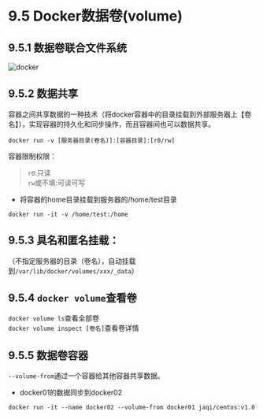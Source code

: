 # 9.5 Docker数据卷(volume)
## 9.5.1 数据卷联合文件系统
![docker](/docker-volume.jpg)


## 9.5.2 数据共享
容器之间共享数据的一种技术（将docker容器中的目录挂载到外部服务器上【卷名】），实现容器的持久化和同步操作，而且容器间也可以数据共享。    

`docker run -v [服务器目录(卷名)]:[容器目录]:[r0/rw]`

容器限制权限：
> `r0`:只读   
> `rw`或不填:可读可写

* 将容器的home目录挂载到服务器的/home/test目录
```
docker run -it -v /home/test:/home
```
## 9.5.3 具名和匿名挂载：    
（不指定服务器的目录（卷名），自动挂载到`/var/lib/docker/volumes/xxx/_data`）

## 9.5.4 `docker volume`查看卷
`docker volume ls`查看全部卷    
`docker volume inspect [卷名]`查看卷详情

## 9.5.5 数据卷容器
`--volume-from`通过一个容器给其他容器共享数据。

* docker01的数据同步到docker02
```
docker run -it --name docker02 --volume-from docker01 jaqi/centos:v1.0
```


